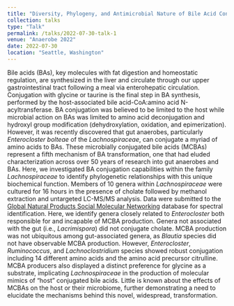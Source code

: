 ```yaml
---
title: "Diversity, Phylogeny, and Antimicrobial Nature of Bile Acid Conjugation within the Lachnospiraceae"
collection: talks
type: "Talk"
permalink: /talks/2022-07-30-talk-1
venue: "Anaerobe 2022"
date: 2022-07-30
location: "Seattle, Washington"
---
```


Bile acids (BAs), key molecules with fat digestion and homeostatic regulation, are synthesized in the liver and circulate through our upper gastrointestinal tract following a meal via enterohepatic circulation. Conjugation with glycine or taurine is the final step in BA synthesis, performed by the host-associated bile acid-CoA:amino acid N-acyltransferase. BA conjugation was believed to be limited to the host while microbial action on BAs was limited to amino acid deconjugation and hydroxyl group modification (dehydroxylation, oxidation, and epimerization). However, it was recently discovered that gut anaerobes, particularly *Enterocloster bolteae* of the *Lachnospiraceae*, can conjugate a myriad of amino acids to BAs. These microbially conjugated bile acids (MCBAs) represent a fifth mechanism of BA transformation, one that had eluded characterization across over 50 years of research into gut anaerobes and BAs. Here, we investigated BA conjugation capabilities within the family *Lachnospiraceae* to identify phylogenetic relationships with this unique biochemical function. Members of 10 genera within *Lachnospiraceae* were cultured for 16 hours in the presence of cholate followed by methanol extraction and untargeted LC-MS/MS analysis. Data were submitted to the [Global Natural Products Social Molecular Networking](https://gnps.ucsd.edu) database for spectral identification. Here, we identify genera closely related to *Enterocloster* both responsible for and incapable of MCBA production. Genera not associated with the gut (i.e., *Lacrimispora*) did not conjugate cholate. MCBA production was not ubiquitous among gut-associated genera, as *Blautia* species did not have observable MCBA production. However, *Enterocloster*, *Ruminococcus*, and *Lachnoclostridium* species showed robust conjugation including 14 different amino acids and the amino acid precursor citrulline. MCBA producers also displayed a distinct preference for glycine as a substrate, implicating *Lachnospiraceae* in the production of molecular mimics of “host” conjugated bile acids. Little is known about the effects of MCBAs on the host or their microbiome, further demonstrating a need to elucidate the mechanisms behind this novel, widespread, transformation.
